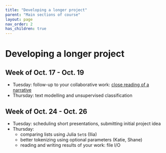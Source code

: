 ```yaml
---
title: "Developing a longer project"
parent: "Main sections of course"
layout: page
nav_order: 2
has_children: true
---
```


# Developing a longer project

## Week of Oct. 17 - Oct. 19

- Tuesday: follow-up to your collaborative work: [close reading of a narrative](./classes/review-response/)
- Thursday: text modelling and unsupervised classification




## Week of Oct. 24 - Oct. 26

- Tuesday: scheduling short presentations, submitting initial project idea
- Thursday: 
    - comparing lists using Julia `Set`s (Ilia)
    - better tokenizing using optional parameters (Katie, Shane)
    - reading and writing results of your work: file I/O

